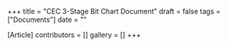 +++
title = "CEC 3-Stage Bit Chart Document"
draft = false
tags = ["Documents"]
date = ""

[Article]
contributors = []
gallery = []
+++